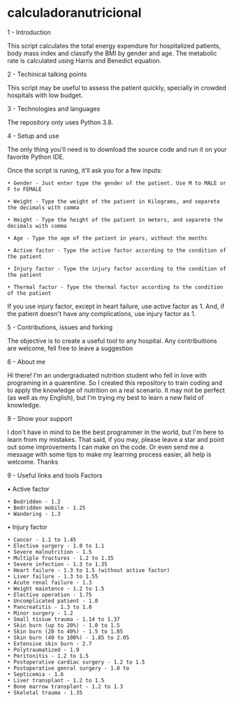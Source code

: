 # calculadoranutricional

1 - Introduction

This script calculates the total energy expendure for hospitalized patients, body mass index and classify the BMI by gender and age. The metabolic rate is calculated using Harris and Benedict equation.

2 - Techinical talking points

This script may be useful to assess the patient quickly, specially in crowded hospitals with low budget.

3 - Technologies and languages

The repository only uses Python 3.8.

4 - Setup and use

The only thing you'll need is to download the source code and run it on your favorite Python IDE.

Once the script is runing, it'll ask you for a few inputs:

    • Gender - Just enter type the gender of the patient. Use M to MALE or F to FEMALE

    • Weight - Type the weight of the patient in Kilograms, and separete the decimals with comma

    • Height - Type the height of the patient in meters, and separete the decimals with comma

    • Age - Type the age of the patient in years, without the months

    • Active factor - Type the active factor according to the condition of the patient

    • Injury factor - Type the injury factor according to the condition of the patient

    • Thermal factor - Type the thermal factor according to the condition of the patient


If you use injury factor, except in heart failure, use active factor as 1. And, if the patient doesn't have any complications, use injury factor as 1.

5 - Contributions, issues and forking

The objective is to create a useful tool to any hospital. Any contribuitions are welcome, fell free to leave a suggestion

6 - About me

Hi there! I'm an undergraduated nutrition student who fell in love with programing in a quarentine. So I created this repository to train coding and to apply the knowledge of nutrition on a real scenario. It may not be perfect (as well as my English), but I'm trying my best to learn a new field of knowledge.

8 - Show your support

I don't have in mind to be the best programmer in the world, but I'm here to learn from my mistakes. That said, if you may, please leave a star and point out some improvements I can make on the code. Or even send me a message with some tips to make my learning process easier, all help is welcome. Thanks


9 - Useful links and tools
Factors

• Active factor

    • Bedridden - 1.2
    • Bedridden mobile - 1.25
    • Wandering - 1.3


• Injury factor

    • Cancer - 1.1 to 1.45
    • Elective surgery - 1.0 to 1.1
    • Severe malnutrition - 1.5
    • Multiple fractures - 1.2 to 1.35
    • Severe infection - 1.3 to 1.35
    • Heart failure - 1.3 to 1.5 (without active factor)
    • Liver failure - 1.3 to 1.55
    • Acute renal failure - 1.3
    • Weight maintence - 1.2 to 1.5
    • Elective operation - 1.75
    • Uncomplicated patient - 1.0
    • Pancreatitis - 1.3 to 1.8
    • Minor surgery - 1.2
    • Small tissue trauma - 1.14 to 1.37
    • Skin burn (up to 20%) - 1.0 to 1.5
    • Skin burn (20 to 40%) - 1.5 to 1.85
    • Skin burn (40 to 100%) - 1.85 to 2.05
    • Extensive skin burn - 2.7
    • Polytraumatized - 1.9
    • Peritonitis - 1.2 to 1.5
    • Postoperative cardiac surgery - 1.2 to 1.5
    • Postoperative genral surgery - 1.0 to
    • Septicemia - 1.6
    • Liver transplant - 1.2 to 1.5
    • Bone marrow transplant - 1.2 to 1.3
    • Skeletal trauma - 1.35
